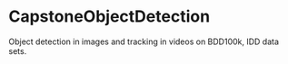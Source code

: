 # CapstoneObjectDetection
Object detection in images and tracking in videos on BDD100k, IDD data sets.
